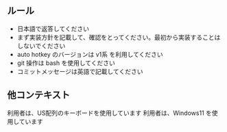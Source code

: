 ## ルール
- 日本語で返答してください
- まず実装方針を記載して、確認をとってください。最初から実装することはしないでください
- auto hotkey のバージョンは v1系 を利用してください
- git 操作は bash を使用してください
- コミットメッセージは英語で記載してください

## 他コンテキスト
利用者は、US配列のキーボードを使用しています
利用者は、Windows11 を使用しています
